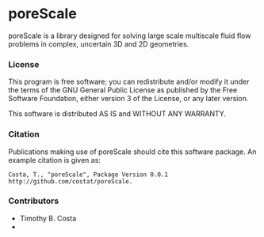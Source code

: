 # poreScale

poreScale is a library designed for solving large scale multiscale fluid flow problems in complex, uncertain 3D and 2D geometries.

### License ###

This program is free software; you can redistribute and/or modify it under the terms of the GNU General Public License as published by the Free Software Foundation, either version 3 of the License, or any later version.

This software is distributed AS IS and
WITHOUT ANY WARRANTY.

### Citation ###

Publications making use of poreScale should cite this software package. An example citation is given as:

    Costa, T., "poreScale", Package Version 0.0.1
    http://github.com/costat/poreScale.

### Contributors ###
 
- Timothy B. Costa
-
